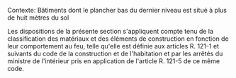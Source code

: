 Contexte: Bâtiments dont le plancher bas du dernier niveau  est situé à plus de huit mètres du sol

Les dispositions de la présente section s'appliquent compte tenu de la classification des matériaux et des éléments de construction en fonction de leur comportement au feu, telle qu'elle est définie aux articles R. 121-1 et suivants du code de la construction et de l'habitation et par les arrêtés du ministre de l'intérieur pris en application de l'article R. 121-5 de ce même code.